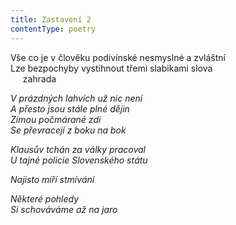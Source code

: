 ```yaml
---
title: Zastavení 2
contentType: poetry
---
```


<section>

Vše co je v člověku podivínské nesmyslné a zvláštní  
Lze bezpochyby vystihnout třemi slabikami slova  
     zahrada

_V prázdných lahvích už nic není  
A přesto jsou stále plné dějin  
Zimou počmárané zdi  
Se převracejí z boku na bok_

</section>

<section>

_Klausův tchán za války pracoval  
U tajné policie Slovenského státu_

</section>

<section>

_Najisto míří stmívání_

</section>

<section>

_Některé pohledy  
Si schováváme až na jaro_

</section>
